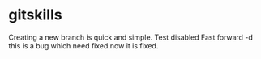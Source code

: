 # gitskills
Creating a new branch is quick and simple.
Test disabled Fast forward -d
this is a bug which need fixed.now it is fixed.